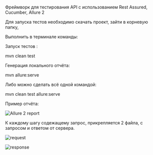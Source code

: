 Фреймворк для тестирования API с использованием Rest Assured, Cucumber, Allure 2

Для запуска тестов необходимо скачать проект, зайти в корневую папку,

Выполнить в терминале команды:

Запуск тестов :

mvn clean test

Генерация локального отчёта:

mvn allure:serve

Либо можно сделать всё одной командой:

mvn clean test allure:serve

Пример отчёта:


![Allure 2 report](https://user-images.githubusercontent.com/25115868/57881644-83667400-782a-11e9-9c31-a71de0a31b82.png)

К каждому шагу содежащему запрос, прикрепляется 2 файла, с запросом и ответом от сервера.

![request](https://user-images.githubusercontent.com/25115868/57881771-d0e2e100-782a-11e9-9724-254bdbcfe8d5.png)

![response](https://user-images.githubusercontent.com/25115868/57881797-dc360c80-782a-11e9-9961-ffa278734bba.png)







